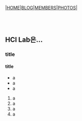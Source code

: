 |[HOME](README.md)|[BLOG](blog.md)|[MEMBERS](members.md)|[PHOTOS](photos.md)|

<br><br>
## HCI Lab은...
### title
#### title
- a
- a
- a

1. a
1. a
1. a
1. a

